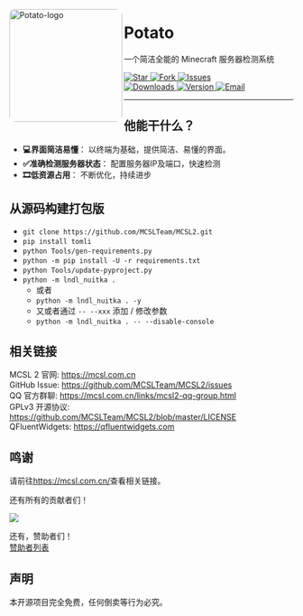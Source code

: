 <p align="left">
  <img align="left" height="200" src="https://img.fastmirror.net/s/2024/08/30/66d1b8c5a3519.png" alt="Potato-logo" style="float: left; border-radius: 10px;"/>
</p>

# Potato

一个简洁全能的 Minecraft 服务器检测系统

<div>
    <a href="https://github.com/MCSLTeam/MCSL2/stargazers">
        <img src="https://img.shields.io/github/stars/MCSLTeam/MCSL2?style=for-the-badge" alt="Star">
    </a>
    <a href="https://github.com/MCSLTeam/MCSL2/forks">
        <img src="https://img.shields.io/github/forks/MCSLTeam/MCSL2?style=for-the-badge" alt="Fork">
    </a>
    <a href="https://github.com/MCSLTeam/MCSL2/issues">
        <img src="https://img.shields.io/github/issues/MCSLTeam/MCSL2?style=for-the-badge" alt="Issues">
    </a>
    <br>
    <a href="https://github.com/MCSLTeam/MCSL2/releases">
        <img src="https://img.shields.io/github/downloads/MCSLTeam/MCSL2/total?style=for-the-badge" alt="Downloads">
    </a>
    <a href="https://github.com/MCSLTeam/MCSL2/releases/latest">
        <img src="https://img.shields.io/github/v/tag/MCSLTeam/MCSL2?label=ver&style=for-the-badge" alt="Version">
    </a>
    <a href="mailto:services@mcsl.com.cn">
        <img src="https://img.shields.io/badge/%20CONTACT-services%40mcsl.com.cn-%2357728B?style=for-the-badge" alt="Email">
    </a>
</div>

___

## 他能干什么？  
 
- **💻界面简洁易懂**： 以终端为基础，提供简洁、易懂的界面。  
- **✅准确检测服务器状态**： 配置服务器IP及端口，快速检测  
- **🎞️低资源占用**： 不断优化，持续进步    

## 从源码构建打包版

- `git clone https://github.com/MCSLTeam/MCSL2.git`
- `pip install tomli`
- `python Tools/gen-requirements.py`
- `python -m pip install -U -r requirements.txt`
- `python Tools/update-pyproject.py`
- `python -m lndl_nuitka .`
  - 或者
  - `python -m lndl_nuitka . -y`
  - 又或者通过 `-- --xxx` 添加 / 修改参数
  - `python -m lndl_nuitka . -- --disable-console`

## 相关链接

MCSL 2 官网: <https://mcsl.com.cn>  
GitHub Issue: <https://github.com/MCSLTeam/MCSL2/issues>  
QQ 官方群聊: <https://mcsl.com.cn/links/mcsl2-qq-group.html>  
GPLv3 开源协议: <https://github.com/MCSLTeam/MCSL2/blob/master/LICENSE>  
QFluentWidgets: <https://qfluentwidgets.com>

## 鸣谢

请前往<https://mcsl.com.cn/>查看相关链接。

还有所有的贡献者们！  

<a href="https://github.com/MCSLTeam/MCSL2/graphs/contributors"><img src="https://contrib.rocks/image?repo=MCSLTeam/MCSL2&anon=1&max=100000000"></a>

还有，赞助者们！  
[赞助者列表](https://github.com/MCSLTeam/MCSL2/blob/master/Sponsors.md)

## 声明

本开源项目完全免费，任何倒卖等行为必究。

